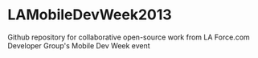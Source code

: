 LAMobileDevWeek2013
===================

Github repository for collaborative open-source work from LA Force.com Developer Group's Mobile Dev Week event